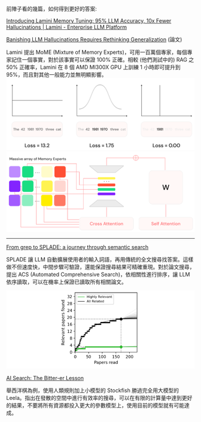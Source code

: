 前陣子看的幾篇，如何得到更好的答案:

[Introducing Lamini Memory Tuning: 95% LLM Accuracy, 10x Fewer Hallucinations | Lamini - Enterprise LLM Platform](https://www.lamini.ai/blog/lamini-memory-tuning)

[Banishing LLM Hallucinations Requires Rethinking Generalization](https://github.com/lamini-ai/Lamini-Memory-Tuning/blob/main/research-paper.pdf) (論文)

Lamini 提出 MoME (Mixture of Memory Experts)，可用一百萬個專家，每個專家記住一個事實，對於該事實可以保證 100% 正確。相較 (他們測試中的) RAG 之 50% 正確率，Lamini 在 8 個 AMD MI300X GPU 上訓練 1 小時即可提升到 95%，而且對其他一般能力並無明顯影響。
![](images/20240623193101.png)
![](images/20240623193203.png)

---
[From grep to SPLADE: a journey through semantic search](https://blog.elicit.com/semantic-search/)

SPLADE 讓 LLM 自動擴展使用者的輸入詞語，再用傳統的全文搜尋找答案。這樣做不但速度快，中間步驟可驗證，還能保證搜尋結果可精確重現。對於論文搜尋，提出 ACS (Automated Comprehensive Search)，依相關性進行排序，讓 LLM 依序讀取，可以在機率上保證已讀取所有相關論文。

![](images/20240623221525.png)

[AI Search: The Bitter-er Lesson](https://yellow-apartment-148.notion.site/AI-Search-The-Bitter-er-Lesson-44c11acd27294f4495c3de778cd09c8d)

舉西洋棋為例，使用人類規則加上小模型的 Stockfish 勝過完全用大模型的 Leela。指出在發散的空間中進行有效率的搜尋，可以在有限的計算量中達到更好的結果，不要將所有資源都投入更大的參數模型上，使用目前的模型就有可能達成。